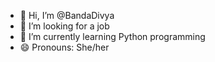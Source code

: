 - 👋 Hi, I’m @BandaDivya
- 👀 I’m looking for a job
- 🌱 I’m currently learning Python programming
- 😄 Pronouns: She/her

<!---
BandaDivya/BandaDivya is a ✨ special ✨ repository because its `README.md` (this file) appears on your GitHub profile.
You can click the Preview link to take a look at your changes.
--->

